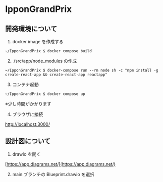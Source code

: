 # IpponGrandPrix

## 開発環境について

1. docker image を作成する

```
~/IpponGrandPrix $ docker compose build
```

2. ./src/app/node_modules の作成

```
~/IpponGrandPrix $ docker-compose run --rm node sh -c "npm install -g create-react-app && create-react-app reactapp"
```

3. コンテナ起動

```
~/IpponGrandPrix $ docker compose up
```

※少し時間がかかります

4. ブラウザに接続

[http://localhost:3000/](http://localhost:3000/)

## 設計図について

1. drawio を開く

[https://app.diagrams.net/](https://app.diagrams.net/)

2. main ブランチの Blueprint.drawio を選択
